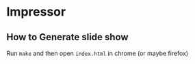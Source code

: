 
# Impressor

## How to Generate slide show

Run `make` and then open `index.html` in chrome (or maybe firefox)

